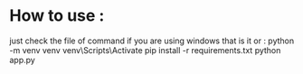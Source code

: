 # How to use :
 just check the file of command if you are using windows that is it 
 or :
 python -m venv venv
 venv\Scripts\Activate
 pip install -r requirements.txt
 python app.py
